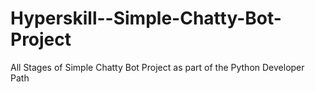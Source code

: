 # Hyperskill--Simple-Chatty-Bot-Project
All Stages of Simple Chatty Bot Project as part of the Python Developer Path
